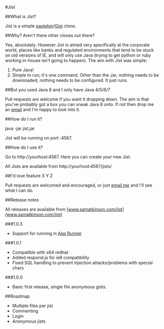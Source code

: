 #Jist

##What is Jist?

Jist is a simple [pastebin](http://pastebin.com/)/[Gist](https://gist.github.com) clone.

##Why? Aren't there other clones out there?

Yes, absolutely.  However Jist is aimed very specifically at the corporate world, places like banks and regulated environments that tend to be stuck on old versions of IE, and will only use Java 
(trying to get python or ruby working in-house isn't going to happen).  The aim with Jist was simple:

1) Pure Java!
2) Simple to run; it's one command. Other than the Jar, nothing needs to be downloaded, nothing needs to be configured. It just runs.

##But you used Java 8 and I only have Java 4/5/6/7

Pull requests are welcome if you want it dropping down. The aim is that you've probably got a box you can sneak Java 8 onto. If not then drop me an [email](mailto:sam@samatkinson.com) and I'm happy to look into it.

##How do I run it?

java -jar jist.jar

Jist will be running on port :4567.

##How do I use it?

Go to http://yourhost:4567.  Here you can create your new Jist.

All Jists are available from http://yourhost:4567/jists/<jistid>

##I'd love feature X Y Z

Pull requests are welcomed and encouraged, or just [email me](mailto:sam@samatkinson.com) and I'll see what I can do.

##Release notes

All releases are available from [www.samatkinson.com/jist](www.samatkinson.com/jist)

###1.0.3

- Support for running in [App Runner](https://github.com/danielflower/app-runner)

###1.0.1
- Compatible with x64 redhat
- Added respond.js for ie8 compatibility
- Fixed SQL handling to prevent injection attacks/problems with special chars

###1.0.0
- Basic first release, single file anonymous gists.

##Roadmap
- Multiple files per jist
- Commenting
- Login
- Anonymous jists
